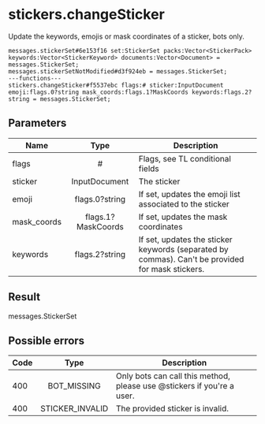 # stickers.changeSticker
Update the keywords, emojis or mask coordinates of a sticker, bots only.

```
messages.stickerSet#6e153f16 set:StickerSet packs:Vector<StickerPack> keywords:Vector<StickerKeyword> documents:Vector<Document> = messages.StickerSet;
messages.stickerSetNotModified#d3f924eb = messages.StickerSet;
---functions---
stickers.changeSticker#f5537ebc flags:# sticker:InputDocument emoji:flags.0?string mask_coords:flags.1?MaskCoords keywords:flags.2?string = messages.StickerSet;
```

## Parameters
| Name | Type | Description |
| ---- | :----: | ----------- |
| flags | # | Flags, see TL conditional fields |
| sticker | InputDocument | The sticker |
| emoji | flags.0?string | If set, updates the emoji list associated to the sticker |
| mask_coords | flags.1?MaskCoords | If set, updates the mask coordinates |
| keywords | flags.2?string | If set, updates the sticker keywords (separated by commas). Can't be provided for mask stickers. |


## Result
messages.StickerSet

## Possible errors
| Code | Type | Description |
| ---- | :----: | ----------- |
| 400 | BOT_MISSING | Only bots can call this method, please use @stickers if you're a user. |
| 400 | STICKER_INVALID | The provided sticker is invalid. |

